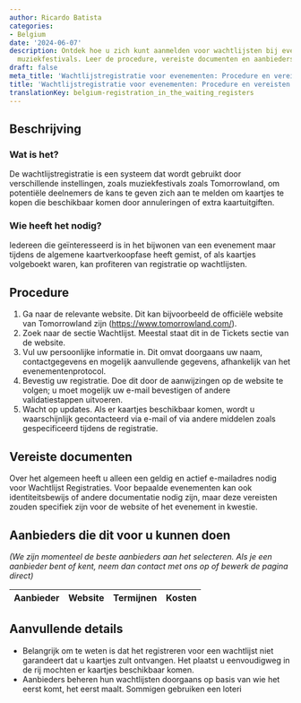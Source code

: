 ```yaml
---
author: Ricardo Batista
categories:
- Belgium
date: '2024-06-07'
description: Ontdek hoe u zich kunt aanmelden voor wachtlijsten bij evenementen zoals
  muziekfestivals. Leer de procedure, vereiste documenten en aanbieders kennen.
draft: false
meta_title: 'Wachtlijstregistratie voor evenementen: Procedure en vereisten'
title: 'Wachtlijstregistratie voor evenementen: Procedure en vereisten'
translationKey: belgium-registration_in_the_waiting_registers
---
```



## Beschrijving
### Wat is het?
De wachtlijstregistratie is een systeem dat wordt gebruikt door verschillende instellingen, zoals muziekfestivals zoals Tomorrowland, om potentiële deelnemers de kans te geven zich aan te melden om kaartjes te kopen die beschikbaar komen door annuleringen of extra kaartuitgiften.

### Wie heeft het nodig?
Iedereen die geïnteresseerd is in het bijwonen van een evenement maar tijdens de algemene kaartverkoopfase heeft gemist, of als kaartjes volgeboekt waren, kan profiteren van registratie op wachtlijsten.

## Procedure
1. Ga naar de relevante website. Dit kan bijvoorbeeld de officiële website van Tomorrowland zijn (https://www.tomorrowland.com/).
2. Zoek naar de sectie Wachtlijst. Meestal staat dit in de Tickets sectie van de website.
3. Vul uw persoonlijke informatie in. Dit omvat doorgaans uw naam, contactgegevens en mogelijk aanvullende gegevens, afhankelijk van het evenementenprotocol.
4. Bevestig uw registratie. Doe dit door de aanwijzingen op de website te volgen; u moet mogelijk uw e-mail bevestigen of andere validatiestappen uitvoeren.
5. Wacht op updates. Als er kaartjes beschikbaar komen, wordt u waarschijnlijk gecontacteerd via e-mail of via andere middelen zoals gespecificeerd tijdens de registratie.

## Vereiste documenten
Over het algemeen heeft u alleen een geldig en actief e-mailadres nodig voor Wachtlijst Registraties. Voor bepaalde evenementen kan ook identiteitsbewijs of andere documentatie nodig zijn, maar deze vereisten zouden specifiek zijn voor de website of het evenement in kwestie.

## Aanbieders die dit voor u kunnen doen
_(We zijn momenteel de beste aanbieders aan het selecteren. Als je een aanbieder bent of kent, neem dan contact met ons op of bewerk de pagina direct)_

| Aanbieder       |     Website     |     Termijnen    |       Kosten     |
| --------------- | --------------- |  :-------------: | :-------------: |
## Aanvullende details
- Belangrijk om te weten is dat het registreren voor een wachtlijst niet garandeert dat u kaartjes zult ontvangen. Het plaatst u eenvoudigweg in de rij mochten er kaartjes beschikbaar komen.
- Aanbieders beheren hun wachtlijsten doorgaans op basis van wie het eerst komt, het eerst maalt. Sommigen gebruiken een loteri